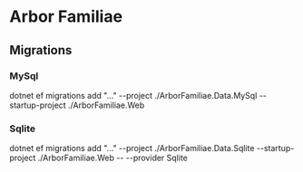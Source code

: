 # Arbor Familiae

## Migrations

### MySql

dotnet ef migrations add "..." --project ./ArborFamiliae.Data.MySql --startup-project ./ArborFamiliae.Web

### Sqlite

dotnet ef migrations add "..." --project ./ArborFamiliae.Data.Sqlite --startup-project ./ArborFamiliae.Web -- --provider Sqlite



